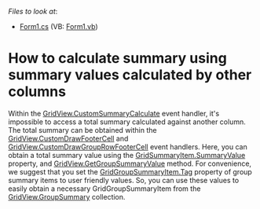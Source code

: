 <!-- default file list -->
*Files to look at*:

* [Form1.cs](./CS/Q273845/Form1.cs) (VB: [Form1.vb](./VB/Q273845/Form1.vb))
<!-- default file list end -->
# How to calculate summary using summary values calculated by other columns


<p>Within the <a href="http://documentation.devexpress.com/#WindowsForms/DevExpressXtraGridViewsGridGridView_CustomSummaryCalculatetopic">GridView.CustomSummaryCalculate</a> event handler, it's impossible to access  a total summary calculated against another column. The total summary can be obtained within the <a href="http://documentation.devexpress.com/#WindowsForms/DevExpressXtraGridViewsGridGridView_CustomDrawFooterCelltopic">GridView.CustomDrawFooterCell</a> and <a href="http://documentation.devexpress.com/#WindowsForms/DevExpressXtraGridViewsGridGridView_CustomDrawRowFooterCelltopic">GridView.CustomDrawGroupRowFooterCell</a> event handlers. Here, you can obtain a total summary value using the <a href="http://documentation.devexpress.com/#WindowsForms/DevExpressXtraGridGridSummaryItem_SummaryValuetopic">GridSummaryItem.SummaryValue</a> property, and <a href="http://documentation.devexpress.com/#WindowsForms/DevExpressXtraGridViewsGridGridView_GetGroupSummaryValuetopic">GridView.GetGroupSummaryValue</a> method. For convenience, we suggest that you set the <a href="http://documentation.devexpress.com/#WindowsForms/DevExpressXtraGridGridSummaryItem_Tagtopic">GridGroupSummaryItem.Tag</a> property of group summary items to user friendly values. So, you can use these values to easily obtain a necessary GridGroupSummaryItem from the <a href="http://documentation.devexpress.com/#WindowsForms/DevExpressXtraGridViewsGridGridView_GroupSummarytopic">GridView.GroupSummary</a> collection.</p>

<br/>


